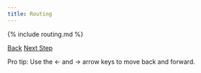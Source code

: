 ```yaml
---
title: Routing
---
```


{% include routing.md %}

<a id="prev" class="btn btn-basic" href="{% link _docs/upgrading.md %}">Back</a>
<a id="next" class="btn btn-primary" href="{% link _docs/routing-authorization.md %}">Next Step</a>
<p class="keyboard-tip">Pro tip: Use the <- and -> arrow keys to move back and forward.</p>
